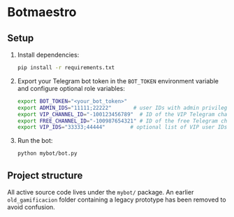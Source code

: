 # Botmaestro

## Setup

1. Install dependencies:

   ```bash
   pip install -r requirements.txt
   ```

2. Export your Telegram bot token in the `BOT_TOKEN` environment variable and
   configure optional role variables:

   ```bash
   export BOT_TOKEN="<your_bot_token>"
   export ADMIN_IDS="11111;22222"       # user IDs with admin privileges
   export VIP_CHANNEL_ID="-100123456789"  # ID of the VIP Telegram channel
   export FREE_CHANNEL_ID="-100987654321" # ID of the free Telegram channel
   export VIP_IDS="33333;44444"        # optional list of VIP user IDs
   ```

3. Run the bot:

   ```bash
   python mybot/bot.py
   ```

## Project structure

All active source code lives under the `mybot/` package. An earlier
`old_gamificacion` folder containing a legacy prototype has been removed
to avoid confusion.
